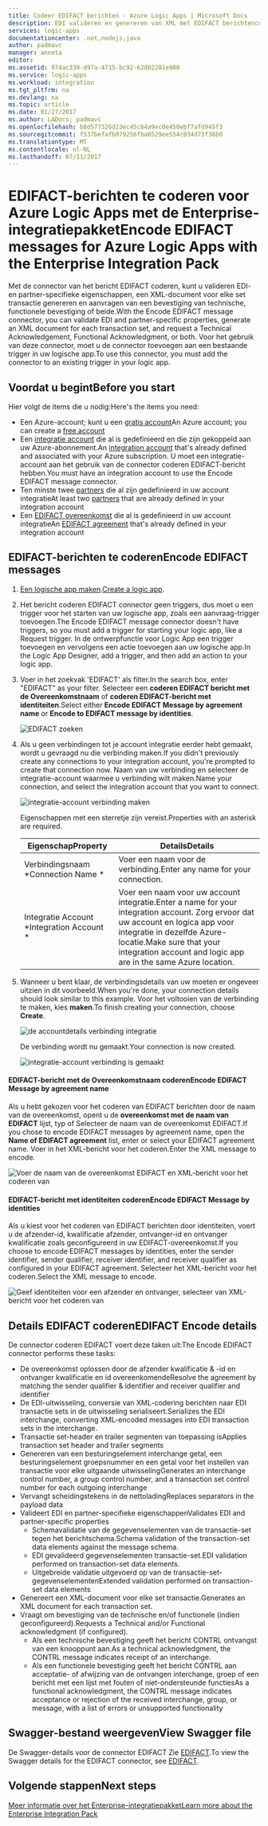 ```yaml
---
title: Codeer EDIFACT berichten - Azure Logic Apps | Microsoft Docs
description: EDI valideren en genereren van XML met EDIFACT berichtencoder in de Enterprise-integratiepakket voor Azure Logic Apps
services: logic-apps
documentationcenter: .net,nodejs,java
author: padmavc
manager: anneta
editor: 
ms.assetid: 974ac339-d97a-4715-bc92-62d02281e900
ms.service: logic-apps
ms.workload: integration
ms.tgt_pltfrm: na
ms.devlang: na
ms.topic: article
ms.date: 01/27/2017
ms.author: LADocs; padmavc
ms.openlocfilehash: b8d577326d23ec45cb4a9ec0e450ebf7afd945f3
ms.sourcegitcommit: f537befafb079256fba0529ee554c034d73f36b0
ms.translationtype: MT
ms.contentlocale: nl-NL
ms.lasthandoff: 07/11/2017
---
```

# <a name="encode-edifact-messages-for-azure-logic-apps-with-the-enterprise-integration-pack"></a><span data-ttu-id="5b9c1-103">EDIFACT-berichten te coderen voor Azure Logic Apps met de Enterprise-integratiepakket</span><span class="sxs-lookup"><span data-stu-id="5b9c1-103">Encode EDIFACT messages for Azure Logic Apps with the Enterprise Integration Pack</span></span>

<span data-ttu-id="5b9c1-104">Met de connector van het bericht EDIFACT coderen, kunt u valideren EDI- en partner-specifieke eigenschappen, een XML-document voor elke set transactie genereren en aanvragen van een bevestiging van technische, functionele bevestiging of beide.</span><span class="sxs-lookup"><span data-stu-id="5b9c1-104">With the Encode EDIFACT message connector, you can validate EDI and partner-specific properties, generate an XML document for each transaction set, and request a Technical Acknowledgement, Functional Acknowledgment, or both.</span></span>
<span data-ttu-id="5b9c1-105">Voor het gebruik van deze connector, moet u de connector toevoegen aan een bestaande trigger in uw logische app.</span><span class="sxs-lookup"><span data-stu-id="5b9c1-105">To use this connector, you must add the connector to an existing trigger in your logic app.</span></span>

## <a name="before-you-start"></a><span data-ttu-id="5b9c1-106">Voordat u begint</span><span class="sxs-lookup"><span data-stu-id="5b9c1-106">Before you start</span></span>

<span data-ttu-id="5b9c1-107">Hier volgt de items die u nodig:</span><span class="sxs-lookup"><span data-stu-id="5b9c1-107">Here's the items you need:</span></span>

* <span data-ttu-id="5b9c1-108">Een Azure-account; kunt u een [gratis account](https://azure.microsoft.com/free)</span><span class="sxs-lookup"><span data-stu-id="5b9c1-108">An Azure account; you can create a [free account](https://azure.microsoft.com/free)</span></span>
* <span data-ttu-id="5b9c1-109">Een [integratie account](logic-apps-enterprise-integration-create-integration-account.md) die al is gedefinieerd en die zijn gekoppeld aan uw Azure-abonnement.</span><span class="sxs-lookup"><span data-stu-id="5b9c1-109">An [integration account](logic-apps-enterprise-integration-create-integration-account.md) that's already defined and associated with your Azure subscription.</span></span> <span data-ttu-id="5b9c1-110">U moet een integratie-account aan het gebruik van de connector coderen EDIFACT-bericht hebben.</span><span class="sxs-lookup"><span data-stu-id="5b9c1-110">You must have an integration account to use the Encode EDIFACT message connector.</span></span> 
* <span data-ttu-id="5b9c1-111">Ten minste twee [partners](logic-apps-enterprise-integration-partners.md) die al zijn gedefinieerd in uw account integratie</span><span class="sxs-lookup"><span data-stu-id="5b9c1-111">At least two [partners](logic-apps-enterprise-integration-partners.md) that are already defined in your integration account</span></span>
* <span data-ttu-id="5b9c1-112">Een [EDIFACT overeenkomst](logic-apps-enterprise-integration-edifact.md) die al is gedefinieerd in uw account integratie</span><span class="sxs-lookup"><span data-stu-id="5b9c1-112">An [EDIFACT agreement](logic-apps-enterprise-integration-edifact.md) that's already defined in your integration account</span></span>

## <a name="encode-edifact-messages"></a><span data-ttu-id="5b9c1-113">EDIFACT-berichten te coderen</span><span class="sxs-lookup"><span data-stu-id="5b9c1-113">Encode EDIFACT messages</span></span>

1. <span data-ttu-id="5b9c1-114">[Een logische app maken](logic-apps-create-a-logic-app.md).</span><span class="sxs-lookup"><span data-stu-id="5b9c1-114">[Create a logic app](logic-apps-create-a-logic-app.md).</span></span>

2. <span data-ttu-id="5b9c1-115">Het bericht coderen EDIFACT connector geen triggers, dus moet u een trigger voor het starten van uw logische app, zoals een aanvraag-trigger toevoegen.</span><span class="sxs-lookup"><span data-stu-id="5b9c1-115">The Encode EDIFACT message connector doesn't have triggers, so you must add a trigger for starting your logic app, like a Request trigger.</span></span> <span data-ttu-id="5b9c1-116">In de ontwerpfunctie voor Logic App een trigger toevoegen en vervolgens een actie toevoegen aan uw logische app.</span><span class="sxs-lookup"><span data-stu-id="5b9c1-116">In the Logic App Designer, add a trigger, and then add an action to your logic app.</span></span>

3.  <span data-ttu-id="5b9c1-117">Voer in het zoekvak 'EDIFACT' als filter.</span><span class="sxs-lookup"><span data-stu-id="5b9c1-117">In the search box, enter "EDIFACT" as your filter.</span></span> <span data-ttu-id="5b9c1-118">Selecteer een **coderen EDIFACT bericht met de Overeenkomstnaam** of **coderen EDIFACT-bericht met identiteiten**.</span><span class="sxs-lookup"><span data-stu-id="5b9c1-118">Select either **Encode EDIFACT Message by agreement name** or **Encode to EDIFACT message by identities**.</span></span>
   
    ![EDIFACT zoeken](media/logic-apps-enterprise-integration-edifact-encode/edifactdecodeimage1.png)  

3. <span data-ttu-id="5b9c1-120">Als u geen verbindingen tot je account integratie eerder hebt gemaakt, wordt u gevraagd nu die verbinding maken.</span><span class="sxs-lookup"><span data-stu-id="5b9c1-120">If you didn't previously create any connections to your integration account, you're prompted to create that connection now.</span></span> <span data-ttu-id="5b9c1-121">Naam van uw verbinding en selecteer de integratie-account waarmee u verbinding wilt maken.</span><span class="sxs-lookup"><span data-stu-id="5b9c1-121">Name your connection, and select the integration account that you want to connect.</span></span>

    ![integratie-account verbinding maken](media/logic-apps-enterprise-integration-edifact-encode/edifactencodeimage1.png)  

    <span data-ttu-id="5b9c1-123">Eigenschappen met een sterretje zijn vereist.</span><span class="sxs-lookup"><span data-stu-id="5b9c1-123">Properties with an asterisk are required.</span></span>

    | <span data-ttu-id="5b9c1-124">Eigenschap</span><span class="sxs-lookup"><span data-stu-id="5b9c1-124">Property</span></span> | <span data-ttu-id="5b9c1-125">Details</span><span class="sxs-lookup"><span data-stu-id="5b9c1-125">Details</span></span> |
    | --- | --- |
    | <span data-ttu-id="5b9c1-126">Verbindingsnaam *</span><span class="sxs-lookup"><span data-stu-id="5b9c1-126">Connection Name *</span></span> |<span data-ttu-id="5b9c1-127">Voer een naam voor de verbinding.</span><span class="sxs-lookup"><span data-stu-id="5b9c1-127">Enter any name for your connection.</span></span> |
    | <span data-ttu-id="5b9c1-128">Integratie Account *</span><span class="sxs-lookup"><span data-stu-id="5b9c1-128">Integration Account *</span></span> |<span data-ttu-id="5b9c1-129">Voer een naam voor uw account integratie.</span><span class="sxs-lookup"><span data-stu-id="5b9c1-129">Enter a name for your integration account.</span></span> <span data-ttu-id="5b9c1-130">Zorg ervoor dat uw account en logica app voor integratie in dezelfde Azure-locatie.</span><span class="sxs-lookup"><span data-stu-id="5b9c1-130">Make sure that your integration account and logic app are in the same Azure location.</span></span> |

5.  <span data-ttu-id="5b9c1-131">Wanneer u bent klaar, de verbindingsdetails van uw moeten er ongeveer uitzien in dit voorbeeld.</span><span class="sxs-lookup"><span data-stu-id="5b9c1-131">When you're done, your connection details should look similar to this example.</span></span> <span data-ttu-id="5b9c1-132">Voor het voltooien van de verbinding te maken, kies **maken**.</span><span class="sxs-lookup"><span data-stu-id="5b9c1-132">To finish creating your connection, choose **Create**.</span></span>

    ![de accountdetails verbinding integratie](media/logic-apps-enterprise-integration-edifact-encode/edifactencodeimage2.png)

    <span data-ttu-id="5b9c1-134">De verbinding wordt nu gemaakt.</span><span class="sxs-lookup"><span data-stu-id="5b9c1-134">Your connection is now created.</span></span>

    ![integratie-account verbinding is gemaakt](media/logic-apps-enterprise-integration-edifact-encode/edifactencodeimage4.png)

#### <a name="encode-edifact-message-by-agreement-name"></a><span data-ttu-id="5b9c1-136">EDIFACT-bericht met de Overeenkomstnaam coderen</span><span class="sxs-lookup"><span data-stu-id="5b9c1-136">Encode EDIFACT Message by agreement name</span></span>

<span data-ttu-id="5b9c1-137">Als u hebt gekozen voor het coderen van EDIFACT berichten door de naam van de overeenkomst, opent u de **overeenkomst met de naam van EDIFACT** lijst, typ of Selecteer de naam van de overeenkomst EDIFACT.</span><span class="sxs-lookup"><span data-stu-id="5b9c1-137">If you chose to encode EDIFACT messages by agreement name, open the **Name of EDIFACT agreement** list, enter or select your EDIFACT agreement name.</span></span> <span data-ttu-id="5b9c1-138">Voer in het XML-bericht voor het coderen.</span><span class="sxs-lookup"><span data-stu-id="5b9c1-138">Enter the XML message to encode.</span></span>

![Voer de naam van de overeenkomst EDIFACT en XML-bericht voor het coderen van](media/logic-apps-enterprise-integration-edifact-encode/edifactencodeimage6.png)

#### <a name="encode-edifact-message-by-identities"></a><span data-ttu-id="5b9c1-140">EDIFACT-bericht met identiteiten coderen</span><span class="sxs-lookup"><span data-stu-id="5b9c1-140">Encode EDIFACT Message by identities</span></span>

<span data-ttu-id="5b9c1-141">Als u kiest voor het coderen van EDIFACT berichten door identiteiten, voert u de afzender-id, kwalificatie afzender, ontvanger-id en ontvanger kwalificatie zoals geconfigureerd in uw EDIFACT-overeenkomst.</span><span class="sxs-lookup"><span data-stu-id="5b9c1-141">If you choose to encode EDIFACT messages by identities, enter the sender identifier, sender qualifier, receiver identifier, and receiver qualifier as configured in your EDIFACT agreement.</span></span> <span data-ttu-id="5b9c1-142">Selecteer het XML-bericht voor het coderen.</span><span class="sxs-lookup"><span data-stu-id="5b9c1-142">Select the XML message to encode.</span></span>

![Geef identiteiten voor een afzender en ontvanger, selecteer van XML-bericht voor het coderen van](media/logic-apps-enterprise-integration-edifact-encode/edifactencodeimage7.png)

## <a name="edifact-encode-details"></a><span data-ttu-id="5b9c1-144">Details EDIFACT coderen</span><span class="sxs-lookup"><span data-stu-id="5b9c1-144">EDIFACT Encode details</span></span>

<span data-ttu-id="5b9c1-145">De connector coderen EDIFACT voert deze taken uit:</span><span class="sxs-lookup"><span data-stu-id="5b9c1-145">The Encode EDIFACT connector performs these tasks:</span></span> 

* <span data-ttu-id="5b9c1-146">De overeenkomst oplossen door de afzender kwalificatie & -id en ontvanger kwalificatie en id overeenkomende</span><span class="sxs-lookup"><span data-stu-id="5b9c1-146">Resolve the agreement by matching the sender qualifier & identifier and receiver qualifier and identifier</span></span>
* <span data-ttu-id="5b9c1-147">De EDI-uitwisseling, conversie van XML-codering berichten naar EDI transactie sets in de uitwisseling serialiseert.</span><span class="sxs-lookup"><span data-stu-id="5b9c1-147">Serializes the EDI interchange, converting XML-encoded messages into EDI transaction sets in the interchange.</span></span>
* <span data-ttu-id="5b9c1-148">Transactie set-header en trailer segmenten van toepassing is</span><span class="sxs-lookup"><span data-stu-id="5b9c1-148">Applies transaction set header and trailer segments</span></span>
* <span data-ttu-id="5b9c1-149">Genereren van een besturingselement interchange getal, een besturingselement groepsnummer en een getal voor het instellen van transactie voor elke uitgaande uitwisseling</span><span class="sxs-lookup"><span data-stu-id="5b9c1-149">Generates an interchange control number, a group control number, and a transaction set control number for each outgoing interchange</span></span>
* <span data-ttu-id="5b9c1-150">Vervangt scheidingstekens in de nettolading</span><span class="sxs-lookup"><span data-stu-id="5b9c1-150">Replaces separators in the payload data</span></span>
* <span data-ttu-id="5b9c1-151">Valideert EDI en partner-specifieke eigenschappen</span><span class="sxs-lookup"><span data-stu-id="5b9c1-151">Validates EDI and partner-specific properties</span></span>
  * <span data-ttu-id="5b9c1-152">Schemavalidatie van de gegevenselementen van de transactie-set tegen het berichtschema.</span><span class="sxs-lookup"><span data-stu-id="5b9c1-152">Schema validation of the transaction-set data elements against the message schema.</span></span>
  * <span data-ttu-id="5b9c1-153">EDI gevalideerd gegevenselementen transactie-set.</span><span class="sxs-lookup"><span data-stu-id="5b9c1-153">EDI validation performed on transaction-set data elements.</span></span>
  * <span data-ttu-id="5b9c1-154">Uitgebreide validatie uitgevoerd op van de transactie-set-gegevenselementen</span><span class="sxs-lookup"><span data-stu-id="5b9c1-154">Extended validation performed on transaction-set data elements</span></span>
* <span data-ttu-id="5b9c1-155">Genereert een XML-document voor elke set transactie.</span><span class="sxs-lookup"><span data-stu-id="5b9c1-155">Generates an XML document for each transaction set.</span></span>
* <span data-ttu-id="5b9c1-156">Vraagt om bevestiging van de technische en/of functionele (indien geconfigureerd).</span><span class="sxs-lookup"><span data-stu-id="5b9c1-156">Requests a Technical and/or Functional acknowledgment (if configured).</span></span>
  * <span data-ttu-id="5b9c1-157">Als een technische bevestiging geeft het bericht CONTRL ontvangst van een knooppunt aan.</span><span class="sxs-lookup"><span data-stu-id="5b9c1-157">As a technical acknowledgment, the CONTRL message indicates receipt of an interchange.</span></span>
  * <span data-ttu-id="5b9c1-158">Als een functionele bevestiging geeft het bericht CONTRL aan acceptatie- of afwijzing van de ontvangen interchange, groep of een bericht met een lijst met fouten of niet-ondersteunde functies</span><span class="sxs-lookup"><span data-stu-id="5b9c1-158">As a functional acknowledgment, the CONTRL message indicates acceptance or rejection of the received interchange, group, or message, with a list of errors or unsupported functionality</span></span>

## <a name="view-swagger-file"></a><span data-ttu-id="5b9c1-159">Swagger-bestand weergeven</span><span class="sxs-lookup"><span data-stu-id="5b9c1-159">View Swagger file</span></span>
<span data-ttu-id="5b9c1-160">De Swagger-details voor de connector EDIFACT Zie [EDIFACT](/connectors/edifact/).</span><span class="sxs-lookup"><span data-stu-id="5b9c1-160">To view the Swagger details for the EDIFACT connector, see [EDIFACT](/connectors/edifact/).</span></span>

## <a name="next-steps"></a><span data-ttu-id="5b9c1-161">Volgende stappen</span><span class="sxs-lookup"><span data-stu-id="5b9c1-161">Next steps</span></span>
[<span data-ttu-id="5b9c1-162">Meer informatie over het Enterprise-integratiepakket</span><span class="sxs-lookup"><span data-stu-id="5b9c1-162">Learn more about the Enterprise Integration Pack</span></span>](logic-apps-enterprise-integration-overview.md "meer informatie over Enterprise Integration Pack") 

